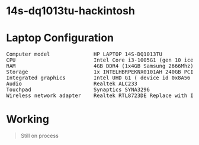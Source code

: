 # 14s-dq1013tu-hackintosh
# Laptop Configuration
<pre>
Computer model              HP LAPTOP 14S-DQ1013TU
CPU                         Intel Core i3-1005G1 (gen 10 ice lake)
RAM                         4GB DDR4 (1x4GB Samsung 2666Mhz) + 8GB DDR4 (1x8GB Team Elite 2666Mhz)
Storage                     1x INTELHBRPEKNX0101AH 240GB PCIe NVMe M.2 (RP09) + intel optane INTELHBRPEKNX0101AHO 16GB (RP11)
Integrated graphics         Intel UHD G1 ( device id 0x8A56 )
Audio                       Realtek ALC233
Touchpad                    Synaptics SYNA3296
Wireless network adapter    Realtek RTL8723DE Replace with Intel AC 9461
</pre>

# Working
<blockquote>
Still on process
</blockquote>
